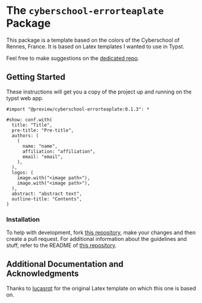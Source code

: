 # The `cyberschool-errorteaplate` Package

This package is a template based on the colors of the Cyberschool of Rennes, France. It is based on Latex templates I wanted to use in Typst. 

Feel free to make suggestions on the [dedicated repo](https://github.com/ErrorTeaPot/Cyberschool_template).

## Getting Started

These instructions will get you a copy of the project up and running on the typst web app.

```typ
#import "@preview/cyberschool-errorteaplate:0.1.3": *

#show: conf.with(
  title: "Title",
  pre-title: "Pre-title",
  authors: (
    (
      name: "name",
      affiliation: "affiliation",
      email: "email",
    ),
  ),
  logos: (
    image.with("<image path>"),
    image.with("<image path>"),
  ),
  abstract: "abstract text",
  outline-title: "Contents",
)
```

### Installation

To help with development, fork [this repository](https://github.com/ErrorTeaPot/Cyberschool_template), make your changes and then create a pull request. 
For additional information about the guidelines and stuff, refer to the README of [this repository](https://github.com/typst/packages).

## Additional Documentation and Acknowledgments

Thanks to [lucasrqt](https://github.com/lucasrqt) for the original Latex template on which this one is based on.
